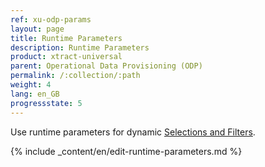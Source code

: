```yaml
---
ref: xu-odp-params
layout: page
title: Runtime Parameters
description: Runtime Parameters
product: xtract-universal
parent: Operational Data Provisioning (ODP)
permalink: /:collection/:path
weight: 4
lang: en_GB
progressstate: 5
---
```


Use runtime parameters for dynamic [Selections and Filters](./odp-define#selections-and-filters).

{% include _content/en/edit-runtime-parameters.md %}
